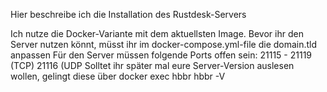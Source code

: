 Hier beschreibe ich die Installation des Rustdesk-Servers

Ich nutze die Docker-Variante mit dem aktuellsten Image.
Bevor ihr den Server nutzen könnt, müsst ihr im docker-compose.yml-file die domain.tld anpassen
Für den Server müssen folgende Ports offen sein:
21115 - 21119 (TCP)
21116 (UDP
Solltet ihr später mal eure Server-Version auslesen wollen, gelingt diese über docker exec hbbr hbbr -V

